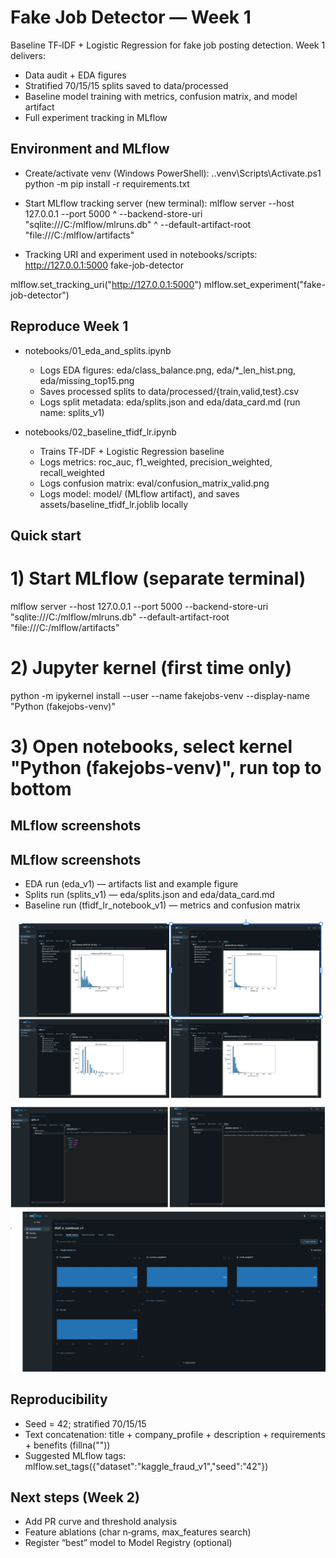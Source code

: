 # Fake Job Detector — Week 1

Baseline TF‑IDF + Logistic Regression for fake job posting detection. Week 1 delivers:
- Data audit + EDA figures
- Stratified 70/15/15 splits saved to data/processed
- Baseline model training with metrics, confusion matrix, and model artifact
- Full experiment tracking in MLflow

## Environment and MLflow

- Create/activate venv (Windows PowerShell):
  .\.venv\Scripts\Activate.ps1
  python -m pip install -r requirements.txt

- Start MLflow tracking server (new terminal):
  mlflow server --host 127.0.0.1 --port 5000 ^
    --backend-store-uri "sqlite:///C:/mlflow/mlruns.db" ^
    --default-artifact-root "file:///C:/mlflow/artifacts"

- Tracking URI and experiment used in notebooks/scripts:
  http://127.0.0.1:5000
  fake-job-detector

mlflow.set_tracking_uri("http://127.0.0.1:5000")
mlflow.set_experiment("fake-job-detector")

## Reproduce Week 1

- notebooks/01_eda_and_splits.ipynb
  - Logs EDA figures: eda/class_balance.png, eda/*_len_hist.png, eda/missing_top15.png
  - Saves processed splits to data/processed/{train,valid,test}.csv
  - Logs split metadata: eda/splits.json and eda/data_card.md (run name: splits_v1)

- notebooks/02_baseline_tfidf_lr.ipynb
  - Trains TF‑IDF + Logistic Regression baseline
  - Logs metrics: roc_auc, f1_weighted, precision_weighted, recall_weighted
  - Logs confusion matrix: eval/confusion_matrix_valid.png
  - Logs model: model/ (MLflow artifact), and saves assets/baseline_tfidf_lr.joblib locally

## Quick start

# 1) Start MLflow (separate terminal)
mlflow server --host 127.0.0.1 --port 5000 --backend-store-uri "sqlite:///C:/mlflow/mlruns.db" --default-artifact-root "file:///C:/mlflow/artifacts"

# 2) Jupyter kernel (first time only)
python -m ipykernel install --user --name fakejobs-venv --display-name "Python (fakejobs-venv)"

# 3) Open notebooks, select kernel "Python (fakejobs-venv)", run top to bottom

## MLflow screenshots

## MLflow screenshots

- EDA run (eda_v1) — artifacts list and example figure
- Splits run (splits_v1) — eda/splits.json and eda/data_card.md
- Baseline run (tfidf_lr_notebook_v1) — metrics and confusion matrix

![EDA artifacts](docs/img/eda_artifacts.png)
![Splits artifacts](docs/img/splits_artifacts.png)
![Baseline metrics](docs/img/baseline_metrics.png)



## Reproducibility

- Seed = 42; stratified 70/15/15
- Text concatenation: title + company_profile + description + requirements + benefits (fillna(""))
- Suggested MLflow tags:
  mlflow.set_tags({"dataset":"kaggle_fraud_v1","seed":"42"})

## Next steps (Week 2)

- Add PR curve and threshold analysis
- Feature ablations (char n‑grams, max_features search)
- Register “best” model to Model Registry (optional)



